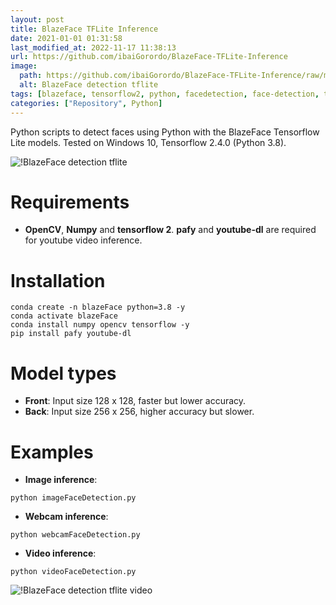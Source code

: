 ```yaml
---
layout: post
title: BlazeFace TFLite Inference
date: 2021-01-01 01:31:58 
last_modified_at: 2022-11-17 11:38:13 
url: https://github.com/ibaiGorordo/BlazeFace-TFLite-Inference
image:
  path: https://github.com/ibaiGorordo/BlazeFace-TFLite-Inference/raw/main/doc/img/output.jpg
  alt: BlazeFace detection tflite
tags: [blazeface, tensorflow2, python, facedetection, face-detection, tflite, tensorflow-lite]
categories: ["Repository", Python]
---
```

 Python scripts to detect faces using Python with the BlazeFace Tensorflow Lite models. Tested on Windows 10, Tensorflow 2.4.0 (Python 3.8).

![!BlazeFace detection tflite](https://github.com/ibaiGorordo/BlazeFace-TFLite-Inference/raw/main/doc/img/output.jpg)

# Requirements

 * **OpenCV**, **Numpy** and **tensorflow 2**. **pafy** and **youtube-dl** are required for youtube video inference. 
 
# Installation
```
conda create -n blazeFace python=3.8 -y
conda activate blazeFace
conda install numpy opencv tensorflow -y
pip install pafy youtube-dl

```

# Model types

 * **Front**: Input size 128 x 128, faster but lower accuracy.
 * **Back**: Input size 256 x 256, higher accuracy but slower.
 
# Examples

 * **Image inference**:
 
 ```
 python imageFaceDetection.py 
 ```
 
  * **Webcam inference**:
 
 ```
 python webcamFaceDetection.py
 ```
 
  * **Video inference**:
 
 ```
 python videoFaceDetection.py
 ```
 
 ![!BlazeFace detection tflite video](https://github.com/ibaiGorordo/BlazeFace-TFLite-Inference/raw/main/doc/img/video%20output.gif)

 
 
